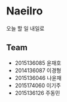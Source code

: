# Naeilro

오늘 할 일 내일로

## Team

- 2015136085 윤재호
- 2014136087 이경형
- 2015136046 나윤재
- 2015174060 이기주
- 2015136126 주동민
